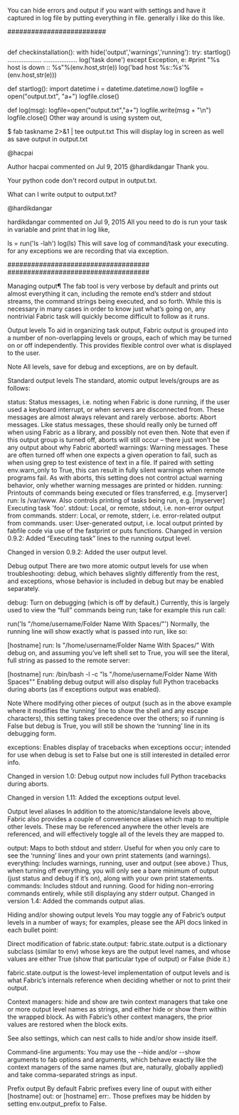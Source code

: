 
You can hide errors and output if you want with settings and have it captured in log file by putting everything in file. generally i like do this like.

#########################
##
##


def checkinstallation():
    with hide('output','warnings','running'):
        try:
            startlog()
            ...................
            ...................
            log('task done')
        except Exception, e:
            #print "%s host is down :: %s"%(env.host,str(e))
            log('bad host %s::%s'%(env.host,str(e)))


def startlog():
    import datetime
    i = datetime.datetime.now()
    logfile = open("output.txt", "a+")
    logfile.close()


def log(msg):
    logfile=open("output.txt","a+")
    logfile.write(msg + "\n")
    logfile.close()
Other way around is using system out,

$ fab taskname 2>&1 | tee output.txt
This will display log in screen as well as save output in output.txt

@hacpai
 
Author
hacpai commented on Jul 9, 2015
@hardikdangar Thank you.

Your python code don't record output in output.txt.

What can I write output to output.txt?

@hardikdangar
 
hardikdangar commented on Jul 9, 2015
All you need to do is run your task in variable and print that in log like,

ls = run('ls -lah')
log(ls)
This will save log of command/task your executing. for any exceptions we are recording that via exception.

####################################
####################################




Managing output¶
The fab tool is very verbose by default and prints out almost everything it can, including the remote end’s stderr and stdout streams, the command strings being executed, and so forth. While this is necessary in many cases in order to know just what’s going on, any nontrivial Fabric task will quickly become difficult to follow as it runs.

Output levels
To aid in organizing task output, Fabric output is grouped into a number of non-overlapping levels or groups, each of which may be turned on or off independently. This provides flexible control over what is displayed to the user.

Note
All levels, save for debug and exceptions, are on by default.

Standard output levels
The standard, atomic output levels/groups are as follows:

status: Status messages, i.e. noting when Fabric is done running, if the user used a keyboard interrupt, or when servers are disconnected from. These messages are almost always relevant and rarely verbose.
aborts: Abort messages. Like status messages, these should really only be turned off when using Fabric as a library, and possibly not even then. Note that even if this output group is turned off, aborts will still occur – there just won’t be any output about why Fabric aborted!
warnings: Warning messages. These are often turned off when one expects a given operation to fail, such as when using grep to test existence of text in a file. If paired with setting env.warn_only to True, this can result in fully silent warnings when remote programs fail. As with aborts, this setting does not control actual warning behavior, only whether warning messages are printed or hidden.
running: Printouts of commands being executed or files transferred, e.g. [myserver] run: ls /var/www. Also controls printing of tasks being run, e.g. [myserver] Executing task 'foo'.
stdout: Local, or remote, stdout, i.e. non-error output from commands.
stderr: Local, or remote, stderr, i.e. error-related output from commands.
user: User-generated output, i.e. local output printed by fabfile code via use of the fastprint or puts functions.
Changed in version 0.9.2: Added “Executing task” lines to the running output level.

Changed in version 0.9.2: Added the user output level.

Debug output
There are two more atomic output levels for use when troubleshooting: debug, which behaves slightly differently from the rest, and exceptions, whose behavior is included in debug but may be enabled separately.

debug: Turn on debugging (which is off by default.) Currently, this is largely used to view the “full” commands being run; take for example this run call:

run('ls "/home/username/Folder Name With Spaces/"')
Normally, the running line will show exactly what is passed into run, like so:

[hostname] run: ls "/home/username/Folder Name With Spaces/"
With debug on, and assuming you’ve left shell set to True, you will see the literal, full string as passed to the remote server:

[hostname] run: /bin/bash -l -c "ls \"/home/username/Folder Name With Spaces\""
Enabling debug output will also display full Python tracebacks during aborts (as if exceptions output was enabled).

Note
Where modifying other pieces of output (such as in the above example where it modifies the ‘running’ line to show the shell and any escape characters), this setting takes precedence over the others; so if running is False but debug is True, you will still be shown the ‘running’ line in its debugging form.

exceptions: Enables display of tracebacks when exceptions occur; intended for use when debug is set to False but one is still interested in detailed error info.

Changed in version 1.0: Debug output now includes full Python tracebacks during aborts.

Changed in version 1.11: Added the exceptions output level.

Output level aliases
In addition to the atomic/standalone levels above, Fabric also provides a couple of convenience aliases which map to multiple other levels. These may be referenced anywhere the other levels are referenced, and will effectively toggle all of the levels they are mapped to.

output: Maps to both stdout and stderr. Useful for when you only care to see the ‘running’ lines and your own print statements (and warnings).
everything: Includes warnings, running, user and output (see above.) Thus, when turning off everything, you will only see a bare minimum of output (just status and debug if it’s on), along with your own print statements.
commands: Includes stdout and running. Good for hiding non-erroring commands entirely, while still displaying any stderr output.
Changed in version 1.4: Added the commands output alias.

Hiding and/or showing output levels
You may toggle any of Fabric’s output levels in a number of ways; for examples, please see the API docs linked in each bullet point:

Direct modification of fabric.state.output: fabric.state.output is a dictionary subclass (similar to env) whose keys are the output level names, and whose values are either True (show that particular type of output) or False (hide it.)

fabric.state.output is the lowest-level implementation of output levels and is what Fabric’s internals reference when deciding whether or not to print their output.

Context managers: hide and show are twin context managers that take one or more output level names as strings, and either hide or show them within the wrapped block. As with Fabric’s other context managers, the prior values are restored when the block exits.

See also
settings, which can nest calls to hide and/or show inside itself.

Command-line arguments: You may use the --hide and/or --show arguments to fab options and arguments, which behave exactly like the context managers of the same names (but are, naturally, globally applied) and take comma-separated strings as input.

Prefix output
By default Fabric prefixes every line of ouput with either [hostname] out: or [hostname] err:. Those prefixes may be hidden by setting env.output_prefix to False.

